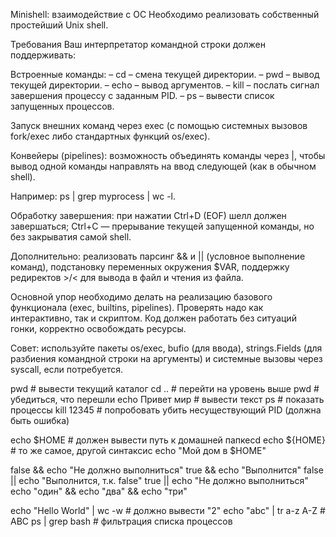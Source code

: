 Minishell: взаимодействие с ОС
Необходимо реализовать собственный простейший Unix shell.

Требования
Ваш интерпретатор командной строки должен поддерживать:

Встроенные команды:
– cd <path> – смена текущей директории.
– pwd – вывод текущей директории.
– echo <args> – вывод аргументов.
– kill <pid> – послать сигнал завершения процессу с заданным PID.
– ps – вывести список запущенных процессов.

Запуск внешних команд через exec (с помощью системных вызовов fork/exec либо стандартных функций os/exec).

Конвейеры (pipelines): возможность объединять команды через |, чтобы вывод одной команды направлять на ввод следующей (как в обычном shell).

Например: ps | grep myprocess | wc -l.

Обработку завершения: при нажатии Ctrl+D (EOF) шелл должен завершаться; Ctrl+C — прерывание текущей запущенной команды, 
но без закрыватия самой shell.

Дополнительно: реализовать парсинг && и || (условное выполнение команд), подстановку переменных окружения $VAR, 
поддержку редиректов >/< для вывода в файл и чтения из файла.

Основной упор необходимо делать на реализацию базового функционала (exec, builtins, pipelines). 
Проверять надо как интерактивно, так и скриптом. Код должен работать без ситуаций гонки, корректно освобождать ресурсы.

Совет: используйте пакеты os/exec, bufio (для ввода), strings.Fields (для разбиения командной строки на аргументы) и 
системные вызовы через syscall, если потребуется.


pwd                          # вывести текущий каталог
cd ..                        # перейти на уровень выше
pwd                          # убедиться, что перешли
echo Привет мир               # вывести текст
ps                           # показать процессы
kill 12345                   # попробовать убить несуществующий PID (должна быть ошибка)

echo $HOME                   # должен вывести путь к домашней папкеcd
echo ${HOME}                 # то же самое, другой синтаксис
echo "Мой дом в $HOME"

false && echo "Не должно выполниться"
true && echo "Выполнится"
false || echo "Выполнится, т.к. false"
true || echo "Не должно выполниться"
echo "один" && echo "два" && echo "три"

echo "Hello World" | wc -w   # должно вывести "2"
echo "abc" | tr a-z A-Z      # ABC
ps | grep bash               # фильтрация списка процессов

